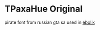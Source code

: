 # TPaxaHue Original
pirate font from russian gta sa
used in [ebolik]([https://pages.github.com/](https://github.com/bit0r1n/ebolik))
